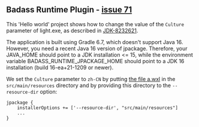 ## Badass Runtime Plugin - [issue 71](https://github.com/beryx/badass-runtime-plugin/issues/71#issuecomment-707833927) ##

This 'Hello world' project shows how to change the value of the `Culture` parameter of light.exe, as described in [JDK-8232621](https://github.com/beryx/badass-runtime-plugin/issues/71#issuecomment-707833927).

The application is built using Gradle 6.7, which doesn't support Java 16.
However, you need a recent Java 16 version of jpackage.
Therefore, your JAVA_HOME should point to a JDK installation <= 15, while the environment variable BADASS_RUNTIME_JPACKAGE_HOME should point to a JDK 16 installation (build 16-ea+21-1209 or newer).

We set the `Culture` parameter to `zh-CN` by putting [the file a.wxl](https://github.com/beryx-gist/badass-runtime-issue-71/blob/master/src/main/resources/a.wxl) in the `src/main/resources` directory and by providing this directory to the `--resource-dir` option:
```
jpackage {
    installerOptions += ['--resource-dir', "src/main/resources"]
    ...
}
```
